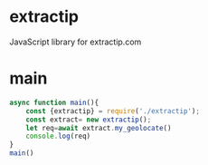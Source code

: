 # extractip
JavaScript library for extractip.com
# main
```js
async function main(){
    const {extractip} = require('./extractip');
    const extract= new extractip();
    let req=await extract.my_geolocate()
    console.log(req)
}
main()
```
